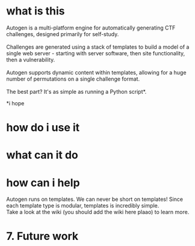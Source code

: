 # what is this
Autogen is a multi-platform engine for automatically generating CTF challenges, designed primarily for self-study.\
\
Challenges are generated using a stack of templates to build a model of a single web server - starting with server software, then site functionality, then a vulnerability.\
\
Autogen supports dynamic content within templates, allowing for a huge number of permutations on a single challenge format.\
\
The best part? It's as simple as running a Python script*.

*i hope

# how do i use it

# what can it do

# how can i help
Autogen runs on templates. We can never be short on templates! Since each template type is modular, templates is incredibly simple.\
Take a look at the wiki (you should add the wiki here plaao) to learn more.

# 7. Future work
